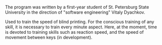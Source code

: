 The program was written by a first-year student of 
St. Petersburg State University in the direction of 
"software engineering" Vitaly Dyachkov. 

Used to train the speed of blind printing. 
For the conscious training of any skill, it is necessary to train every minute aspect. 
Here, at the moment, time is devoted to training skills such as reaction speed, 
and the speed of movement between keys (in development).
